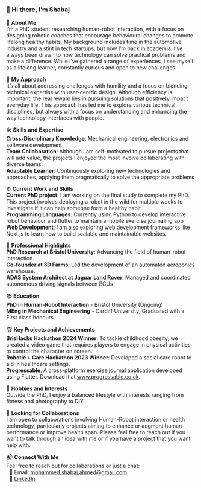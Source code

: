 ### 👋 Hi there, I’m Shabaj

<!--
**msahmed1/msahmed1** is a ✨ _special_ ✨ repository because its `README.md` (this file) appears on your GitHub profile.

Here are some ideas to get you started:

- 🔭 I’m currently working on ...
- 🌱 I’m currently learning ...
- 👯 I’m looking to collaborate on ...
- 🤔 I’m looking for help with ...
- 💬 Ask me about ...
- 📫 How to reach me: ...
- 😄 Pronouns: ...
- ⚡ Fun fact: ...
-->

🌱 **About Me** <br />
I’m a PhD student researching human-robot interaction, with a focus on designing robotic coaches that encourage behavioural changes to promote lifelong healthy habits. My background includes time in the automotive industry and a stint in tech startups, but now I’m back in academia. I’ve always been drawn to how technology can solve practical problems and make a difference. While I’ve gathered a range of experiences, I see myself as a lifelong learner, constantly curious and open to new challenges.

🧩 **My Approach** <br />
It’s all about addressing challenges with humility and a focus on blending technical expertise with user-centric design. Although efficiency is important, the real reward lies in pursuing solutions that positively impact everyday life. This approach has led me to explore various technical disciplines, but always with a focus on understanding and enhancing the way technology interfaces with people. <br />

🛠 **Skills and Expertise** <br />
**Cross-Disciplinary Knowledge**: Mechanical engineering, electronics and software development <br />
**Team Collaboration**: Although I am self-motivated to pursue projects that will add value, the projects I enjoyed the most involve collaborating with diverse teams. <br />
**Adaptable Learner**: Continuously exploring new technologies and approaches, applying them pragmatically to solve the appropriate problems <br />

⚙️ **Current Work and Skills** <br />
**Current PhD project**: I am working on the final study to complete my PhD. This project involves deploying a robot in the wild for multiple weeks to investigate if it can help someone form a healthy habit. <br />
**Programming Languages**: Currently using Python to develop interactive robot behaviour and flutter to maintain a mobile exercise journaling app<br />
**Web Development**: I am also exploring web development frameworks like Next.js to learn how to build scalable and maintainable websites. <br />

💼 **Professional Highlights** <br />
**PhD Research at Bristol University**: Advancing the field of human-robot interaction. <br />
**Co-founder at 3D Farms**: Led the development of an automated aeroponics warehouse. <br />
**ADAS System Architect at Jaguar Land Rover**: Managed and coordinated autonomous driving signals between ECUs <br />

📚 **Education** <br />
**PhD in Human-Robot Interaction** - Bristol University (Ongoing) <br />
**MEng in Mechanical Engineering** - Cardiff University, Graduated with a First class honours<br />

🏆 **Key Projects and Achievements** <br />
**BrisHacks Hackathon 2024 Winner**: To tackle childhood obesity, we created a video game that requires players to engage in physical activities to control the character on screen. <br />
**Robotic + Care Hackathon 2023 Winner**: Developed a social care robot to aid in healthcare settings. <br />
**Progressable**: A cross-platform exercise journal application developed using Flutter. Download it at www.progressable.co.uk.  

🎨 **Hobbies and Interests** <br />
Outside the PhD, I enjoy a balanced lifestyle with interests ranging from fitness and photography to DIY. <br />

🤝 **Looking for Collaborations** <br />
I am open to collaborations involving Human-Robot interaction or health technology, particularly projects aiming to enhance or augment human performance or improve health span. Please feel free to reach out if you want to talk through an idea with me or if you have a project that you want help with. <br />

📬 **Connect With Me** <br />
Feel free to reach out for collaborations or just a chat: <br />
&nbsp; 📧 Email: mohammed.shabaj.ahmed@gmail.com <br />
&nbsp; 🔗 [LinkedIn](https://www.linkedin.com/in/mohammed-shabaj-ahmed/) <br />
